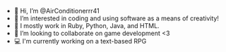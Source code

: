 - 👋 Hi, I’m @AirConditionerrr41
- 👀 I’m interested in coding and using software as a means of creativity!
- 🌱 I mostly work in Ruby, Python, Java, and HTML.
- 💞️ I’m looking to collaborate on game development <3
- 💻 I'm currently working on a text-based RPG

<!---
AirConditionerrr41/AirConditionerrr41 is a ✨ special ✨ repository because its `README.md` (this file) appears on your GitHub profile.
You can click the Preview link to take a look at your changes.
--->
